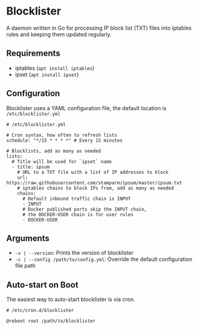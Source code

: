 # Blocklister

A daemon written in Go for processing IP block list (TXT) files into iptables rules and keeping them updated regularly.

## Requirements

- iptables (`apt install iptables`)
- ipset (`apt install ipset`)

## Configuration

Blocklister uses a YAML configuration file, the default location is `/etc/blocklister.yml`

```
# /etc/blocklister.yml

# Cron syntax, how often to refresh lists
schedule: "*/15 * * * *" # Every 15 minutes

# Blocklists, add as many as needed
lists:
  # Title will be used for `ipset` name
  - title: ipsum
    # URL to a TXT file with a list of IP addresses to block
    url: https://raw.githubusercontent.com/stamparm/ipsum/master/ipsum.txt
    # iptables chains to block IPs from, add as many as needed
    chains:
      # Default inbound traffic chain is INPUT
      - INPUT
      # Docker published ports skip the INPUT chain,
      # the DOCKER-USER chain is for user rules
      - DOCKER-USER
```

## Arguments

- `-v | --version`: Prints the version of blocklister
- `-c | --config /path/to/config.yml`: Override the default configuration file path

## Auto-start on Boot

The easiest way to auto-start blocklister is via cron.

```
# /etc/cron.d/blocklister

@reboot root /path/to/blocklister
```